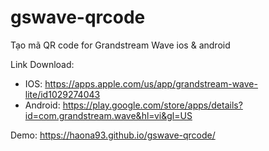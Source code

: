 # gswave-qrcode

Tạo mã QR code for Grandstream Wave ios & android

Link Download:

- IOS: https://apps.apple.com/us/app/grandstream-wave-lite/id1029274043
- Android: https://play.google.com/store/apps/details?id=com.grandstream.wave&hl=vi&gl=US

Demo:
https://haona93.github.io/gswave-qrcode/
